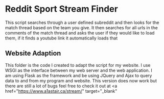# Reddit Sport Stream Finder

This script searches through a user defined subreddit and then looks for the match thread based on the team you give. It then searches for all urls in the comments of the match thread and asks the user if they would like to load them, if it finds a youtube link it automatically loads that

## Website Adaption

This folder is the code I created to adapt the script for my website. I use WSGI as the interface between my web server and the web application. I am using Flask as the framework and be using JQuery and Ajax to query data to and from my program and website.
This version does now work but there are still a lot of bugs feel free to check it out at <a href="https://www.a1astair.ca/stream/" target="_blank"</a>
